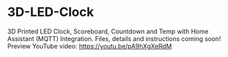 # 3D-LED-Clock
3D Printed LED Clock, Scoreboard, Countdown and Temp with Home Assistant (MQTT) Integration.
Files, details and instructions coming soon!
Preview YouTube video: https://youtu.be/pA9hXgXeRdM
